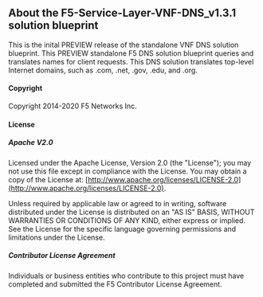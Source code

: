 ## About the F5-Service-Layer-VNF-DNS_v1.3.1 solution blueprint

This is the inital PREVIEW release of the standalone VNF DNS solution blueprint. This PREVIEW standalone F5 DNS solution blueprint queries and translates names for client requests. This DNS solution translates top-level Internet domains, such as .com, .net, .gov, .edu, and .org.

#### Copyright
Copyright 2014-2020 F5 Networks Inc.

#### License

##### Apache V2.0 
Licensed under the Apache License, Version 2.0 (the "License"); you may not use this file except in compliance with the License. You may obtain a copy of the License at: [http://www.apache.org/licenses/LICENSE-2.0](http://www.apache.org/licenses/LICENSE-2.0).

Unless required by applicable law or agreed to in writing, software distributed under the License is distributed on an "AS IS" BASIS, WITHOUT WARRANTIES OR CONDITIONS OF ANY KIND, either express or implied. See the License for the specific language governing permissions and limitations under the License.

##### Contributor License Agreement
Individuals or business entities who contribute to this project must have completed and submitted the F5 Contributor License Agreement.
